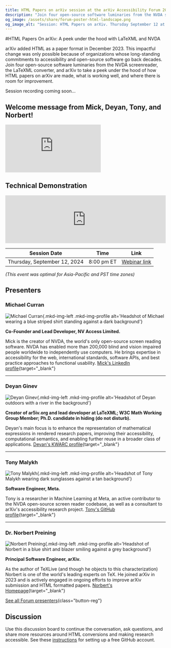 ```yaml
---
title: HTML Papers on arXiv session at the arXiv Accessibility Forum 2024
description: "Join four open-source software luminaries from the NVDA screenreader, the LaTeXML converter, and arXiv to take a peek under the hood of how HTML papers on arXiv are made, what is working well, and where there is room for improvement."
og_image: /assets/share/forum-poster-html-landscape.png
og_image_alt: "Session: HTML Papers on arXiv. Thursday September 12 at 8:00 PM Eastern."
---
```

#HTML Papers On arXiv: A peek under the hood with LaTeXML and NVDA

<div class="lead">
  <div class="content">
    <p>arXiv added HTML as a paper format in December 2023. This impactful change was only possible because of organizations whose long-standing commitments to accessibility and open-source software go back decades. Join four open-source software luminaries from the NVDA screenreader, the LaTeXML converter, and arXiv to take a peek under the hood of how HTML papers on arXiv are made, what is working well, and where there is room for improvement.</p>
    <p>Session recording coming soon...</p>
  </div>
  <div class="videos">
    <div class="shadow"><H2>Welcome message from Mick, Deyan, Tony, and Norbert!</h2>
    <iframe src="https://www.youtube.com/embed/PYBgeITZhL4?si=21tyiuFr3JeMqn4c" title="YouTube video player" frameborder="0" allow="accelerometer; autoplay; clipboard-write; encrypted-media; gyroscope; picture-in-picture; web-share" referrerpolicy="strict-origin-when-cross-origin" allowfullscreen></iframe></div>
  </div>
</div>

<h2>Technical Demonstration</h2>

<div class="extra-videos">
  <iframe src="https://www.youtube.com/embed/wUvFYwLxFM8?si=CNuZvmCEFlnVw5LD" title="YouTube video player" frameborder="0" allow="accelerometer; autoplay; clipboard-write; encrypted-media; gyroscope; picture-in-picture; web-share" referrerpolicy="strict-origin-when-cross-origin" allowfullscreen style="width:100%;" class="shadow"></iframe>
</div>

| Session Date | Time | Link |
|---|---|---|
| Thursday, September 12, 2024 | 8:00 pm ET | [Webinar link](https://cornell.zoom.us/j/92772646280?pwd=nN9qJXOPnDZ9kdFUsVYDciuL5M4oXA.1) |
*(This event was optimal for Asia-Pacific and PST time zones)*

<!--
## Get ready:
<ul class="forum-actions">
  <li class="col">
    <div class="col-num shadow" role="presentation">1</div>
    <h3>Sign Up</h3>
    <p><a href="https://cornell.ca1.qualtrics.com/jfe/form/SV_eEZ1d27LF2fVM7Y" target="_blank">Sign up</a> for free. The forum is open to everyone.</p>
    <a class="button-reg" href="https://cornell.ca1.qualtrics.com/jfe/form/SV_eEZ1d27LF2fVM7Y" target="_blank">Sign up</a>
  </li>
  <li class="col">
    <div class="col-num shadow" role="presentation">2</div>
    <h3>Watch videos</h3>
    <p>Watch the <a href="https://youtu.be/PYBgeITZhL4?feature=shared" target="blank">welcome video</a>, the <a href="">demo video</a>, and <a href="https://www.youtube.com/playlist?list=PLYgeAMJvRZ6ZRuNQGoekx0FdjXqEG0bzM" target="blank">more</a>.</p>
    <a class="button-reg" href="https://youtu.be/PYBgeITZhL4?feature=shared" target="blank">Watch</a>
  </li>
  <li class="col">
    <div class="col-num shadow" role="presentation">3</div>
    <h3>Ask Questions!</h3>
    <p><a href="https://cornell.ca1.qualtrics.com/jfe/form/SV_bBqisDGVGcrzQeq" target="_blank">Submit your questions</a> in advance. The presenters will love you!</p>
    <a class="button-reg" href="https://cornell.ca1.qualtrics.com/jfe/form/SV_bBqisDGVGcrzQeq" target="_blank">Ask</a>
  </li>
</ul>

Then help get the word out by sharing this free and important event with your colleagues and other academic networks. Session posters and links are available on [the share page](/share). -->

## Presenters

### Michael Curran

![Michael Curran](../assets/profile/michael.jpg){.mkd-img-left .mkd-img-profile alt='Headshot of Michael wearing a blue striped shirt standing against a dark background'}

**Co-Founder and Lead Developer, NV Access Limited.**

Mick is the creator of NVDA, the world's only open-source screen reading software. NVDA has enabled more than 200,000 blind and vision impaired people worldwide to independently use computers. He brings expertise in accessibility for the web, international standards, software APIs, and best practice approaches to functional usability. [Mick's LinkedIn profile](https://au.linkedin.com/in/mdcurran){target="_blank"}

---

### Deyan Ginev

![Deyan Ginev](../assets/profile/deyan.jpg){.mkd-img-left .mkd-img-profile alt='Headshot of Deyan outdoors with a river in the background'}

**Creator of ar5iv.org and lead developer at LaTeXML; W3C Math Working Group Member; Ph.D. candidate in hiding (do not disturb).**

Deyan's main focus is to enhance the representation of mathematical expressions in rendered research papers, improving their accessibility, computational semantics, and enabling further reuse in a broader class of applications. [Deyan's KWARC profile](https://kwarc.info/people/dginev/){target="_blank"}

---

### Tony Malykh

![Tony Malykh](../assets/profile/tony.jpg){.mkd-img-left .mkd-img-profile alt='Headshot of Tony Malykh wearing dark sunglasses against a tan background'}

**Software Engineer, Meta.**

Tony is a researcher in Machine Learning at Meta, an active contributor to the NVDA open-source screen reader codebase, as well as a consultant to arXiv's accessibility research project. [Tony's GitHub profile](https://github.com/mltony){target="_blank"}

---

### Dr. Norbert Preining

![Norbert Preining](../assets/profile/norbert.jpg){.mkd-img-left .mkd-img-profile alt='Headshot of Norbert in a blue shirt and blazer smiling against a grey background'}

**Principal Software Engineer, arXiv.**

As the author of TeXLive (and though he objects to this characterization) Norbert is one of the world's leading experts on TeX. He joined arXiv in 2023 and is actively engaged in ongoing efforts to improve arXiv submission and HTML formatted papers. [Norbert's Homepage](https://www.preining.info/){target="_blank"}

[See all Forum presenters](presenters){class="button-reg"}

<!-- ## Session materials shared in advance -->


## Discussion
Use this discussion board to continue the conversation, ask questions, and share more resources around HTML conversions and making research accessible. See these [instructions](discussion-board.md) for setting up a free GitHub account.
